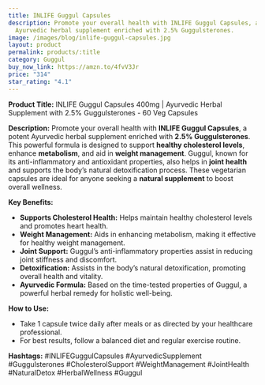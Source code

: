 ```yaml
---
title: INLIFE Guggul Capsules
description: Promote your overall health with INLIFE Guggul Capsules, a potent
  Ayurvedic herbal supplement enriched with 2.5% Guggulsterones.
image: /images/blog/inlife-guggul-capsules.jpg
layout: product
permalink: products/:title
category: Guggul
buy_now_link: https://amzn.to/4fvV3Jr
price: "314"
star_rating: "4.1"
---
```

**Product Title:**
INLIFE Guggul Capsules 400mg | Ayurvedic Herbal Supplement with 2.5% Guggulsterones - 60 Veg Capsules

**Description:**
Promote your overall health with **INLIFE Guggul Capsules**, a potent Ayurvedic herbal supplement enriched with **2.5% Guggulsterones**. This powerful formula is designed to support **healthy cholesterol levels**, enhance **metabolism**, and aid in **weight management**. Guggul, known for its anti-inflammatory and antioxidant properties, also helps in **joint health** and supports the body’s natural detoxification process. These vegetarian capsules are ideal for anyone seeking a **natural supplement** to boost overall wellness.

**Key Benefits:**
- **Supports Cholesterol Health:** Helps maintain healthy cholesterol levels and promotes heart health.
- **Weight Management:** Aids in enhancing metabolism, making it effective for healthy weight management.
- **Joint Support:** Guggul’s anti-inflammatory properties assist in reducing joint stiffness and discomfort.
- **Detoxification:** Assists in the body’s natural detoxification, promoting overall health and vitality.
- **Ayurvedic Formula:** Based on the time-tested properties of Guggul, a powerful herbal remedy for holistic well-being.

**How to Use:**
- Take 1 capsule twice daily after meals or as directed by your healthcare professional.
- For best results, follow a balanced diet and regular exercise routine.

**Hashtags:**
#INLIFEGuggulCapsules #AyurvedicSupplement #Guggulsterones #CholesterolSupport #WeightManagement #JointHealth #NaturalDetox #HerbalWellness #Guggul
